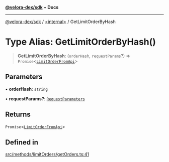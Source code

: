 [**@velora-dex/sdk**](../../README.md) • **Docs**

***

[@velora-dex/sdk](../../globals.md) / [\<internal\>](../README.md) / GetLimitOrderByHash

# Type Alias: GetLimitOrderByHash()

> **GetLimitOrderByHash**: (`orderHash`, `requestParams`?) => `Promise`\<[`LimitOrderFromApi`](../../type-aliases/LimitOrderFromApi.md)\>

## Parameters

• **orderHash**: `string`

• **requestParams?**: [`RequestParameters`](RequestParameters.md)

## Returns

`Promise`\<[`LimitOrderFromApi`](../../type-aliases/LimitOrderFromApi.md)\>

## Defined in

[src/methods/limitOrders/getOrders.ts:41](https://github.com/VeloraDEX/paraswap-sdk/blob/feat/velora/src/methods/limitOrders/getOrders.ts#L41)

